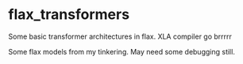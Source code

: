 # flax_transformers
Some basic transformer architectures in flax. XLA compiler go brrrrr

Some flax models from my tinkering. May need some debugging still.
